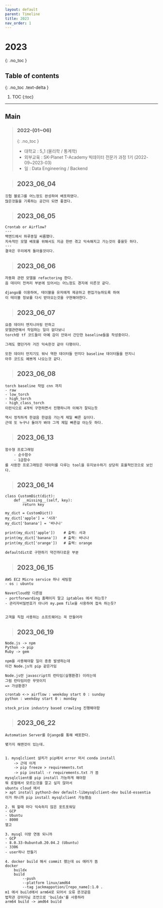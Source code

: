 ```yaml
---
layout: default
parent: Timeline
title: 2023
nav_order: 1
---
```

# 2023
{: .no_toc }

## Table of contents
{: .no_toc .text-delta }

1. TOC
{:toc}
---
## Main
> ### 2022-(01~06)
> {: .no_toc }
> - 대학교 : 5_1 (물리학 / 통계학)
> - 외부교육 : SK-Planet T-Academy 빅데이터 전문가 과정 1기 (2022-09~2023-03)
> - 일 : Data Engineering / Backend



> ## 2023_06_04

```
깃헙 블로그를 어느정도 완성하여 배포하였다.  
많은것들을 기록하는 공간이 되면 좋겠다.  
```

> ## 2023_06_05

```
Crontab or Airflow?
---
백엔드에서 하루종일 씨름했다.
지속적인 모델 배포를 위해서도 지금 한번 겪고 익숙해지고 가는것이 좋을듯 하다.
---
결국은 우리에게 돌아올것이다.
```

> ## 2023_06_06

```
자동화 관련 모델을 refactoring 한다.
음 데이터 전처리 부분에 있어서는 어느정도 경지에 이른것 같다.

django를 이용하여, 테이블을 유저에게 제공하고 편집가능하도록 하여 
이 테이블 정보를 다시 받아오는것을 구현해야한다.
```

> ## 2023_06_07

```
요즘 데이터 엔지니어링 만하고 
모델관련해서 작업하는 일이 없다보니 
torch랑 tf 코드들이 아예 감이 안와서 간단한 baseline들을 작성중이다.

그래도 했던거라 거진 익숙한것 같아 다행이다.

또한 데이터 만지기도 워낙 역한 데이터들 만지다 baseline 데이터들을 만지니 
아주 코드도 예쁘게 나오는것 같다. 
```

> ## 2023_06_08

```
torch baseline 작업 cnn 까지
- raw 
- low_torch
- high_torch
- high_class_torch
이런식으로 4개씩 구현하면서 진행하니까 이해가 잘되는듯 

역시 정직하게 한걸음 한걸음 가는게 제일 빠른 길이다.
근데 또 누구나 돌아가 봐야 그게 제일 빠른걸 아는듯 하다.
```

> ## 2023_06_13

```
함수형 프로그래밍 
    - 순수함수
    - 1급함수
를 사용한 프로그래밍은 데이터를 다루는 tool을 유지보수하기 상당히 효율적인것으로 보인다.

```


> ## 2023_06_14

```
class CustomDict(dict):
    def __missing__(self, key):
        return key

my_dict = CustomDict()
my_dict['apple'] = '사과'
my_dict['banana'] = '바나나'

print(my_dict['apple'])    # 출력: 사과
print(my_dict['banana'])   # 출력: 바나나
print(my_dict['orange'])   # 출력: orange

defaultdict로 구현하기 약간까다로운 부분 

```

> ## 2023_06_15

```
AWS EC2 Micro service 하나 세팅함
- os : ubuntu

NaverCloud랑 다른점
- portforwarding 홈페이지 말고 iptables 에서 하는듯?
- 관리자비밀번호가 아니라 my.pem file을 사용하여 접속 하는듯?


고객을 직접 사용하는 소프트웨어는 꼭 만들어라
```

> ## 2023_06_19

```
Node.js -> npm
Python -> pip
Ruby -> gem

npm을 사용해야할 일이 종종 발생하는데 
이건 Node.js의 pip 같은거임

Node.js란 javascript의 런타임(실행환경) 이라는데
그럼 런타임이란 무엇이지 
=> 가상환경? 

crontab <-> airflow : weekday start 0 : sunday
python : weekday start 0 : monday

stock_price industry based crawling 진행해야함
```

> ## 2023_06_22

```
Automation Server를 Django를 통해 배포한다.

몇가지 해맨것이 있는데. 


1. mysqlclient 설치가 pip에서 error 떠서 conda install
    -> 근데 이게 
    -> pip freeze > requirements.txt
    -> pip install -r requirements.txt 가 뜸
mysqlclient를 pip install 가능하게 해야함
뭐 로컬에서 모르는것을 깔고 싶지 않아서
ubuntu cloud 에서 
> apt install python3-dev default-libmysqlclient-dev build-essentia
이거 하니까 pip install mysqlclient 가능했슴

2. 뭐 할때 마다 익숙하지 않은 포트포워딩 
- GCP
- Ubuntu
- 8000
열고

3. mysql 이랑 연동 되니까 
- GCP
- 8.0.33-0ubuntu0.20.04.2 (Ubuntu)
- 3306
- user하나 만들기

4. docker build 해서 commit 했는데 os 에러가 뜸
docker 
    buildx 
    build 
        --push 
        --platform linux/amd64 
        --tag jackmappotion/[repo_name]:1.0 .
m1 에서 build에서 arm64로 되어서 오류 뜬것같음
법학관 강아지님 조언으로 'buildx'를 사용하라
arm64 build -> amd64 build
```
